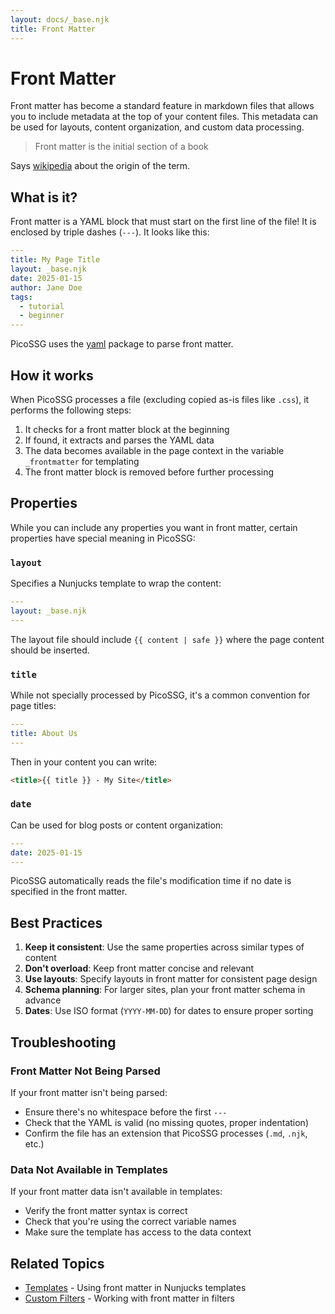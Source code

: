 ```yaml
---
layout: docs/_base.njk
title: Front Matter
---
```


# Front Matter

Front matter has become a standard feature in markdown files that allows you to include metadata at the
top of your content files. This metadata can be used for layouts, content organization, and custom data processing.

> Front matter is the initial section of a book

Says [wikipedia](https://en.wikipedia.org/wiki/Book_design#Front_matter) about the origin of the term.


## What is it?

Front matter is a YAML block that must start on the first line of the file! 
It is enclosed by triple dashes (`---`). It looks like this:

```yaml
---
title: My Page Title
layout: _base.njk
date: 2025-01-15
author: Jane Doe
tags: 
  - tutorial
  - beginner
---
```

PicoSSG uses the [yaml](https://www.npmjs.com/package/yaml) package to parse front matter.

## How it works

When PicoSSG processes a file (excluding copied as-is files like `.css`), it performs the following steps:

1. It checks for a front matter block at the beginning
2. If found, it extracts and parses the YAML data
3. The data becomes available in the page context in the variable `_frontmatter` for templating
4. The front matter block is removed before further processing

## Properties

While you can include any properties you want in front matter, certain properties have special meaning in PicoSSG:

### `layout`

Specifies a Nunjucks template to wrap the content:

```yaml
---
layout: _base.njk
---
```

The layout file should include `{{ content | safe }}` where the page content should be inserted.

### `title`

While not specially processed by PicoSSG, it's a common convention for page titles:

```yaml
---
title: About Us
---
```

Then in your content you can write:

```html
<title>{{ title }} - My Site</title>
```

### `date`

Can be used for blog posts or content organization:

```yaml
---
date: 2025-01-15
---
```

PicoSSG automatically reads the file's modification time if no date is specified in the front matter.

## Best Practices

1. **Keep it consistent**: Use the same properties across similar types of content
2. **Don't overload**: Keep front matter concise and relevant
3. **Use layouts**: Specify layouts in front matter for consistent page design
4. **Schema planning**: For larger sites, plan your front matter schema in advance
5. **Dates**: Use ISO format (`YYYY-MM-DD`) for dates to ensure proper sorting

## Troubleshooting

### Front Matter Not Being Parsed

If your front matter isn't being parsed:

- Ensure there's no whitespace before the first `---`
- Check that the YAML is valid (no missing quotes, proper indentation)
- Confirm the file has an extension that PicoSSG processes (`.md`, `.njk`, etc.)

### Data Not Available in Templates

If your front matter data isn't available in templates:

- Verify the front matter syntax is correct
- Check that you're using the correct variable names
- Make sure the template has access to the data context

## Related Topics

- [Templates](/docs/templates/) - Using front matter in Nunjucks templates
- [Custom Filters](/docs/custom-filters/) - Working with front matter in filters